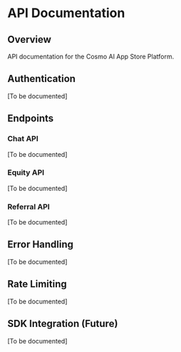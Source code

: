 # API Documentation

## Overview
API documentation for the Cosmo AI App Store Platform.

## Authentication
[To be documented]

## Endpoints

### Chat API
[To be documented]

### Equity API
[To be documented]

### Referral API
[To be documented]

## Error Handling
[To be documented]

## Rate Limiting
[To be documented]

## SDK Integration (Future)
[To be documented]
